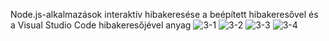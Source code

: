 Node.js-alkalmazások interaktív hibakeresése a beépített hibakeresővel és a Visual Studio Code hibakeresőjével anyag
![3-1](https://user-images.githubusercontent.com/92054638/196925908-66062bf0-a01d-4aa0-a432-1a63daf6834c.PNG)
![3-2](https://user-images.githubusercontent.com/92054638/196925917-c08cdd02-468c-4d01-9187-d3080acd9c5b.PNG)
![3-3](https://user-images.githubusercontent.com/92054638/196925927-0cecbc2b-47f5-4970-ad1a-8aebc3301776.PNG)
![3-4](https://user-images.githubusercontent.com/92054638/196925938-2e6b4f29-756d-40ff-adb4-1929532696f1.PNG)
